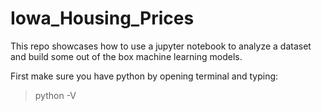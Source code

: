 # Iowa_Housing_Prices

This repo showcases how to use a jupyter notebook to analyze a dataset and build some out of the box machine learning models.

First make sure you have python by opening terminal and typing:

>python -V

